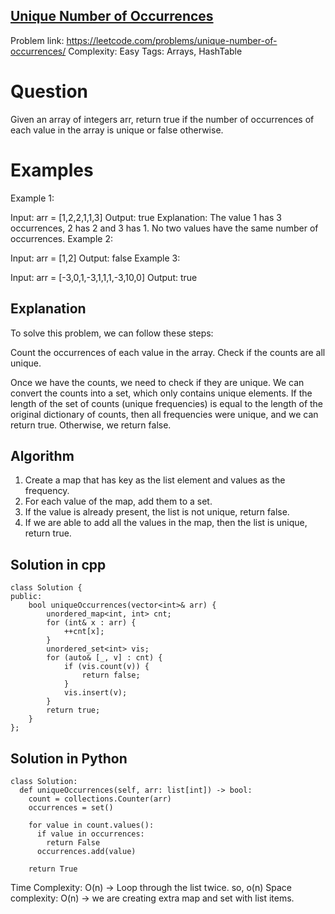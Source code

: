 ## [Unique Number of Occurrences](https://leetcode.com/problems/unique-number-of-occurrences/)

Problem link: https://leetcode.com/problems/unique-number-of-occurrences/
Complexity: Easy 
Tags: Arrays, HashTable


# Question

Given an array of integers arr, return true if the number of occurrences of each value in the array is unique or false otherwise.


# Examples

Example 1:

Input: arr = [1,2,2,1,1,3]
Output: true
Explanation: The value 1 has 3 occurrences, 2 has 2 and 3 has 1. No two values have the same number of occurrences.
Example 2:

Input: arr = [1,2]
Output: false
Example 3:

Input: arr = [-3,0,1,-3,1,1,1,-3,10,0]
Output: true

## Explanation

To solve this problem, we can follow these steps:

Count the occurrences of each value in the array.
Check if the counts are all unique.

Once we have the counts, we need to check if they are unique. We can convert the counts into a set, which only contains unique elements. If the length of the set of counts (unique frequencies) is equal to the length of the original dictionary of counts, then all frequencies were unique, and we can return true. Otherwise, we return false.

## Algorithm

1. Create a map that has key as the list element and values as the frequency.  
2. For each value of the map, add them to a set. 
3. If the value is already present, the list is not unique, return false. 
4. If we are able to add all the values in the map, then the list is unique, return true.


## Solution in cpp
```
class Solution {
public:
    bool uniqueOccurrences(vector<int>& arr) {
        unordered_map<int, int> cnt;
        for (int& x : arr) {
            ++cnt[x];
        }
        unordered_set<int> vis;
        for (auto& [_, v] : cnt) {
            if (vis.count(v)) {
                return false;
            }
            vis.insert(v);
        }
        return true;    
    }
};
```

## Solution in Python
```
class Solution:
  def uniqueOccurrences(self, arr: list[int]) -> bool:
    count = collections.Counter(arr)
    occurrences = set()

    for value in count.values():
      if value in occurrences:
        return False
      occurrences.add(value)

    return True
```

Time Complexity: O(n) -> Loop through the list twice. so, o(n)
Space complexity: O(n) -> we are creating extra map and set with list items.
